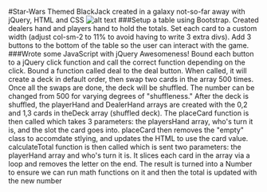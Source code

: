 #Star-Wars Themed BlackJack created in a galaxy not-so-far away with jQuery, HTML and CSS
![alt text](img/ss.png "Description goes here")
###Setup a table using Bootstrap.
Created dealers hand and players hand to hold the totals.
Set each card to a custom width (adjust col-sm-2 to 11% to avoid having to write 3 extra divs).
Add 3 buttons to the bottom of the table so the user can interact with the game.
###Wrote some JavaScript with jQuery Awesomeness!
Bound each button to a jQuery click function and call the correct function depending on the click.
Bound a function called deal to the deal button.
When called, it will create a deck in default order, then swap two cards in the array 500 times.
Once all the swaps are done, the deck will be shuffled. The number can be changed from 500 for varying degrees of "shuffleness."
After the deck is shuffled, the playerHand and DealerHand arrays are created with the 0,2 and 1,3 cards in theDeck array (shuffled deck).
The placeCard function is then called which takes 3 parameters: the playersHand array, who's turn it is, and the slot the card goes into.
placeCard then removes the "empty" class to accomdate stlying, and updates the HTML to use the card value.
calculateTotal function is then called which is sent two parameters: the playerHand array and who's turn it is. It slices each card in the array via a loop and removes the letter on the end. The result is turned into a Number to ensure we can run math functions on it and then the total is updated with the new number
